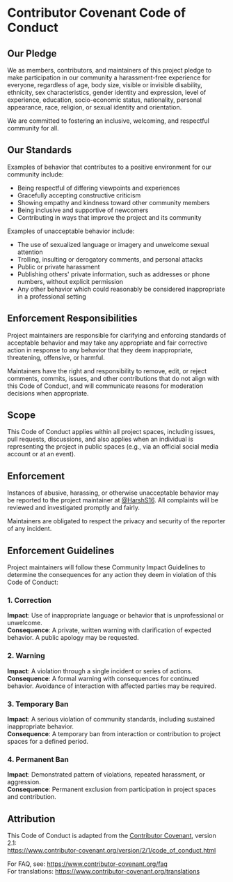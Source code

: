 # Contributor Covenant Code of Conduct

## Our Pledge

We as members, contributors, and maintainers of this project pledge to make participation in our community a harassment-free experience for everyone, regardless of age, body size, visible or invisible disability, ethnicity, sex characteristics, gender identity and expression, level of experience, education, socio-economic status, nationality, personal appearance, race, religion, or sexual identity and orientation.

We are committed to fostering an inclusive, welcoming, and respectful community for all.

## Our Standards

Examples of behavior that contributes to a positive environment for our community include:

- Being respectful of differing viewpoints and experiences  
- Gracefully accepting constructive criticism  
- Showing empathy and kindness toward other community members  
- Being inclusive and supportive of newcomers  
- Contributing in ways that improve the project and its community

Examples of unacceptable behavior include:

- The use of sexualized language or imagery and unwelcome sexual attention  
- Trolling, insulting or derogatory comments, and personal attacks  
- Public or private harassment  
- Publishing others' private information, such as addresses or phone numbers, without explicit permission  
- Any other behavior which could reasonably be considered inappropriate in a professional setting

## Enforcement Responsibilities

Project maintainers are responsible for clarifying and enforcing standards of acceptable behavior and may take any appropriate and fair corrective action in response to any behavior that they deem inappropriate, threatening, offensive, or harmful.

Maintainers have the right and responsibility to remove, edit, or reject comments, commits, issues, and other contributions that do not align with this Code of Conduct, and will communicate reasons for moderation decisions when appropriate.

## Scope

This Code of Conduct applies within all project spaces, including issues, pull requests, discussions, and also applies when an individual is representing the project in public spaces (e.g., via an official social media account or at an event).

## Enforcement

Instances of abusive, harassing, or otherwise unacceptable behavior may be reported to the project maintainer at [@HarshS16](https://github.com/HarshS16). All complaints will be reviewed and investigated promptly and fairly.

Maintainers are obligated to respect the privacy and security of the reporter of any incident.

## Enforcement Guidelines

Project maintainers will follow these Community Impact Guidelines to determine the consequences for any action they deem in violation of this Code of Conduct:

### 1. Correction

**Impact**: Use of inappropriate language or behavior that is unprofessional or unwelcome.  
**Consequence**: A private, written warning with clarification of expected behavior. A public apology may be requested.

### 2. Warning

**Impact**: A violation through a single incident or series of actions.  
**Consequence**: A formal warning with consequences for continued behavior. Avoidance of interaction with affected parties may be required.

### 3. Temporary Ban

**Impact**: A serious violation of community standards, including sustained inappropriate behavior.  
**Consequence**: A temporary ban from interaction or contribution to project spaces for a defined period.

### 4. Permanent Ban

**Impact**: Demonstrated pattern of violations, repeated harassment, or aggression.  
**Consequence**: Permanent exclusion from participation in project spaces and contribution.

## Attribution

This Code of Conduct is adapted from the [Contributor Covenant](https://www.contributor-covenant.org), version 2.1:  
https://www.contributor-covenant.org/version/2/1/code_of_conduct.html

For FAQ, see: https://www.contributor-covenant.org/faq  
For translations: https://www.contributor-covenant.org/translations


